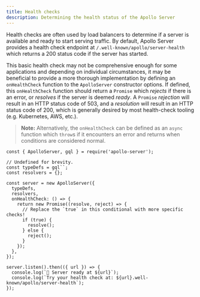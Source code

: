 ```yaml
---
title: Health checks
description: Determining the health status of the Apollo Server
---
```


Health checks are often used by load balancers to determine if a server is available and ready to start serving traffic. By default, Apollo Server provides a health check endpoint at `/.well-known/apollo/server-health` which returns a 200 status code if the server has started.

This basic health check may not be comprehensive enough for some applications and depending on individual circumstances, it may be beneficial to provide a more thorough implementation by defining an `onHealthCheck` function to the `ApolloServer` constructor options. If defined, this `onHealthCheck` function should return a `Promise` which _rejects_ if there is an error, or _resolves_ if the server is deemed _ready_. A `Promise` _rejection_ will result in an HTTP status code of 503, and a _resolution_ will result in an HTTP status code of 200, which is generally desired by most health-check tooling (e.g. Kubernetes, AWS, etc.).

> **Note:** Alternatively, the `onHealthCheck` can be defined as an `async` function which `throw`s if it encounters an error and returns when conditions are considered normal.

```js{10-19}
const { ApolloServer, gql } = require('apollo-server');

// Undefined for brevity.
const typeDefs = gql``;
const resolvers = {};

const server = new ApolloServer({
  typeDefs,
  resolvers,
  onHealthCheck: () => {
    return new Promise((resolve, reject) => {
      // Replace the `true` in this conditional with more specific checks!
      if (true) {
        resolve();
      } else {
        reject();
      }
    });
  },
});

server.listen().then(({ url }) => {
  console.log(`🚀 Server ready at ${url}`);
  console.log(`Try your health check at: ${url}.well-known/apollo/server-health`);
});
```
